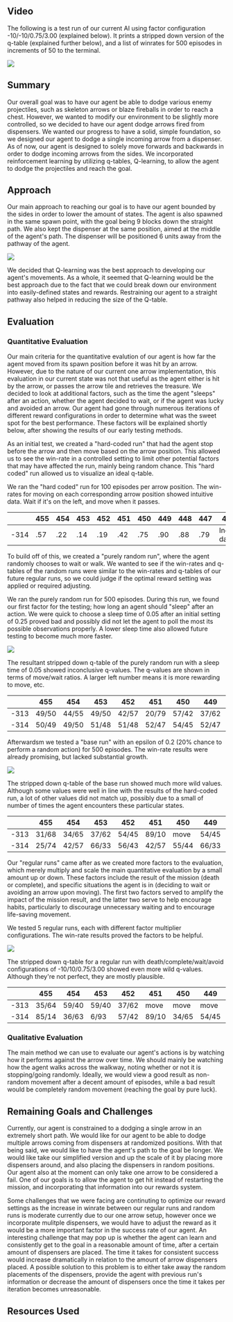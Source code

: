 ## Video
The following is a test run of our current AI using factor configuration -10/-10/0.75/3.00 (explained below).
It prints a stripped down version of the q-table (explained further below), and a list of winrates for 500 episodes in increments of 50 to the terminal.

[![](http://img.youtube.com/vi/lxnTYDQHSRo/0.jpg)](http://www.youtube.com/watch?v=lxnTYDQHSRo)

## Summary
Our overall goal was to have our agent be able to dodge various enemy projectiles, such as skeleton arrows or blaze fireballs in order to reach a chest. However, we wanted to modify our environment to be slightly more controlled, so we decided to have our agent dodge arrows fired from dispensers. We wanted our progress to have a solid, simple foundation, so we designed our agent to dodge a single incoming arrow from a dispenser. As of now, our agent is designed to solely move forwards and backwards in order to dodge incoming arrows from the sides. We incorporated reinforcement learning by utilizing q-tables, Q-learning, to allow the agent to dodge the projectiles and reach the goal.

## Approach
Our main approach to reaching our goal is to have our agent bounded by the sides in order to lower the amount of states. The agent is also spawned in the same spawn point, with the goal being 9 blocks down the straight path. We also kept the dispenser at the same position, aimed at the middle of the agent's path. The dispenser will be positioned 6 units away from the pathway of the agent.

![](indianajones-overview.png)

We decided that Q-learning was the best approach to developing our agent's movements. As a whole, it seemed that Q-learning would be the best approach due to the fact that we could break down our environment into easily-defined states and rewards. Restraining our agent to a straight pathway also helped in reducing the size of the Q-table.

## Evaluation

### Quantitative Evaluation
Our main criteria for the quantitative evalution of our agent is how far the agent moved from its spawn position before it was hit by an arrow. However, due to the nature of our current one arrow implementation, this evaluation in our current state was not that useful as the agent either is hit by the arrow, or passes the arrow tile and retrieves the treasure. We decided to look at additional factors, such as the time the agent "sleeps" after an action, whether the agent decided to wait, or if the agent was lucky and avoided an arrow. Our agent had gone through numerous iterations of different reward configurations in order to determine what was the sweet spot for the best performance. These factors will be explained shortly below, after showing the results of our early testing methods.

As an initial test, we created a "hard-coded run" that had the agent stop before the arrow and then move based on the arrow position. This allowed us to see the win-rate in a controlled setting to limit other potential factors that may have affected the run, mainly being random chance. This "hard coded" run allowed us to visualize an ideal q-table.

We ran the "hard coded" run for 100 episodes per arrow position. The win-rates for moving on each corresponding arrow position showed intuitive data. Wait if it's on the left, and move when it passes.

| | 455  |  454 |   453  |  452 |  451 |   450  |  449 |   448   | 447  |  446/None
|---|---|---|---|---|---|---|---|---|---|---|
 -314 | .57  |  .22   | .14  |  .19   | .42  |  .75  |  .90   | .88  |  .79 |   Inconsistent data

To build off of this, we created a "purely random run", where the agent randomly chooses to wait or walk. We wanted to see if the win-rates and q-tables of the random runs were similar to the win-rates and q-tables of our future regular runs, so we could judge if the optimal reward setting was applied or required adjusting. 

We ran the purely random run for 500 episodes. During this run, we found our first factor for the testing; how long an agent should "sleep" after an action. We were quick to choose a sleep time of 0.05 after an initial setting of 0.25 proved bad and possibly did not let the agent to poll the most its possible observations properly. A lower sleep time also allowed future testing to become much more faster.

![](rand_run_wr.png)

The resultant stripped down q-table of the purely random run with a sleep time of 0.05 showed inconclusive q-values.
The q-values are shown in terms of move/wait ratios. A larger left number means it is more rewarding to move, etc.

| | 455 |	454 |	453 |	452 |	451 |	450 |	449 |	448 |	447 |	446/None |
|---|---|---|---|---|---|---|---|---|---|---|
-313 |	49/50 |	44/55 |	49/50 |	42/57 |	20/79 |	57/42 |	37/62 |	50/49 |	40/59 |	50/49 	
-314 |	50/49 |	49/50 |	51/48 |	51/48 |	52/47 |	54/45 |	52/47 |	50/49 |	49/50 |	47/52 

Afterwardsm we tested a "base run" with an epsilon of 0.2 (20% chance to perform a random action) for 500 episodes. The win-rate results were already promising, but lacked substantial growth.

![](base_wr.png)

The stripped down q-table of the base run showed much more wild values. Although some values were well in line with the results of the hard-coded run, a lot of other values did not match up, possibly due to a small of number of times the agent encounters these particular states.

| | 455 |	454 |	453 |	452 |	451 |	450 |	449 |	448 |	447 |	446/None |
|---|---|---|---|---|---|---|---|---|---|---|
-313 |	31/68 |	34/65 |	37/62 |	54/45 	|89/10 |	move |	54/45| 	53/46| 	47/52| 	56/43 	
-314 |	25/74 |	42/57 |	66/33 |	56/43 |	42/57 |	55/44 |	66/33 |	48/51 	|52/47 	|49/50 	


Our "regular runs" came after as we created more factors to the evaluation, which merely multiply and scale the main quantitative evaluation by a small amount up or down. These factors include the result of the mission (death or complete), and specific situations the agent is in (deciding to wait or avoiding an arrow upon moving). The first two factors served to amplify the impact of the mission result, and the latter two serve to help encourage habits, particularly to discourage unnecessary waiting and to encourage life-saving movement.

We tested 5 regular runs, each with different factor multiplier configurations. The win-rate results proved the factors to be helpful.

![](run_wr.png)

The stripped down q-table for a regular run with death/complete/wait/avoid configurations of -10/10/0.75/3.00 showed even more wild q-values. Although they're not perfect, they are mostly plausible.

| | 455 |	454 |	453 |	452 |	451 |	450 |	449 |	448 |	447 |	446/None |
|---|---|---|---|---|---|---|---|---|---|---|
-313	| 35/64 |	59/40 |	59/40 |	37/62 |	move |	move |	move |	40/59 |	24/75 |	wait 	
-314 |	85/14 |	36/63 |	6/93 |	57/42 |	89/10 |	34/65 |	54/45 |	56/43 |	42/57 |	62/37 	

### Qualitative Evaluation
The main method we can use to evaluate our agent's actions is by watching how it performs against the arrow over time. We should mainly be watching how the agent walks across the walkway, noting whether or not it is stopping/going randomly. Ideally, we would view a good result as non-random movement after a decent amount of episodes, while a bad result would be completely random movement (reaching the goal by pure luck).

## Remaining Goals and Challenges
Currently, our agent is constrained to a dodging a single arrow in an extremely short path. We would like for our agent to be able to dodge multiple arrows coming from dispensers at randomized positions. With that being said, we would like to have the agent's path to the goal be longer. We would like take our simplified version and up the scale of it by placing more dispensers around, and also placing the dispensers in random positions. Our agent also at the moment can only take one arrow to be considered a fail. One of our goals is to allow the agent to get hit instead of restarting the mission, and incorporating that information into our rewards system.    

Some challenges that we were facing are continuting to optimize our reward settings as the increase in winrate between our regular runs and random runs is moderate currently due to our one arrow setup, however once we incorporate mulitple dispensers, we would have to adjust the reward as it would be a more important factor in the success rate of our agent. An interesting challenge that may pop up is whether the agent can learn and consistently get to the goal in a reasonable amount of time, after a certain amount of dispensers are placed. The time it takes for consistent success would increase dramatically in relation to the amount of arrow dispensers placed. A possible solution to this problem is to either take away the random placements of the dispensers, provide the agent with previous run's information or decrease the amount of dispensers once the time it takes per iteration becomes unreasonable.

## Resources Used
